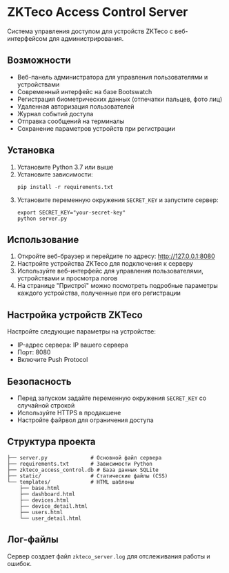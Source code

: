 # ZKTeco Access Control Server

Система управления доступом для устройств ZKTeco с веб-интерфейсом для администрирования.

## Возможности

- Веб-панель администратора для управления пользователями и устройствами
- Современный интерфейс на базе Bootswatch
- Регистрация биометрических данных (отпечатки пальцев, фото лиц)
- Удаленная авторизация пользователей
- Журнал событий доступа
- Отправка сообщений на терминалы
- Сохранение параметров устройств при регистрации

## Установка

1. Установите Python 3.7 или выше
2. Установите зависимости:
   ```
   pip install -r requirements.txt
   ```
3. Установите переменную окружения `SECRET_KEY` и запустите сервер:
   ```
   export SECRET_KEY="your-secret-key"
   python server.py
   ```

## Использование

1. Откройте веб-браузер и перейдите по адресу: http://127.0.0.1:8080
2. Настройте устройства ZKTeco для подключения к серверу
3. Используйте веб-интерфейс для управления пользователями, устройствами и просмотра логов
4. На странице "Пристрої" можно посмотреть подробные параметры каждого устройства, полученные при его регистрации


## Настройка устройств ZKTeco

Настройте следующие параметры на устройстве:
- IP-адрес сервера: IP вашего сервера
- Порт: 8080
- Включите Push Protocol

## Безопасность

- Перед запуском задайте переменную окружения `SECRET_KEY` со случайной строкой
- Используйте HTTPS в продакшене
- Настройте файрвол для ограничения доступа

## Структура проекта

```
├── server.py              # Основной файл сервера
├── requirements.txt       # Зависимости Python
├── zkteco_access_control.db # База данных SQLite
├── static/                # Статические файлы (CSS)
└── templates/             # HTML шаблоны
    ├── base.html
    ├── dashboard.html
    ├── devices.html
    ├── device_detail.html
    ├── users.html
    └── user_detail.html
```

## Лог-файлы

Сервер создает файл `zkteco_server.log` для отслеживания работы и ошибок.
